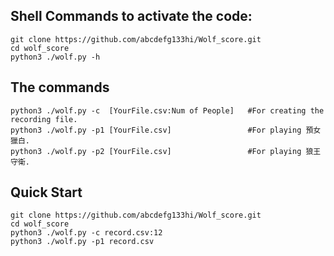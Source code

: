 ## Shell Commands to activate the code:

```
git clone https://github.com/abcdefg133hi/Wolf_score.git
cd wolf_score
python3 ./wolf.py -h
```

## The commands
```
python3 ./wolf.py -c  [YourFile.csv:Num of People]   #For creating the recording file.
python3 ./wolf.py -p1 [YourFile.csv]                 #For playing 預女獵白.
python3 ./wolf.py -p2 [YourFile.csv]                 #For playing 狼王守衛.
```

## Quick Start
```
git clone https://github.com/abcdefg133hi/Wolf_score.git
cd wolf_score
python3 ./wolf.py -c record.csv:12
python3 ./wolf.py -p1 record.csv
```

